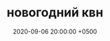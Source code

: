 ---
layout: post
title:  "новогодний квн"
date:   2020-09-06 20:00:00 +0500
categories: video
number: 17
video: xuz9VVJf4g8
---